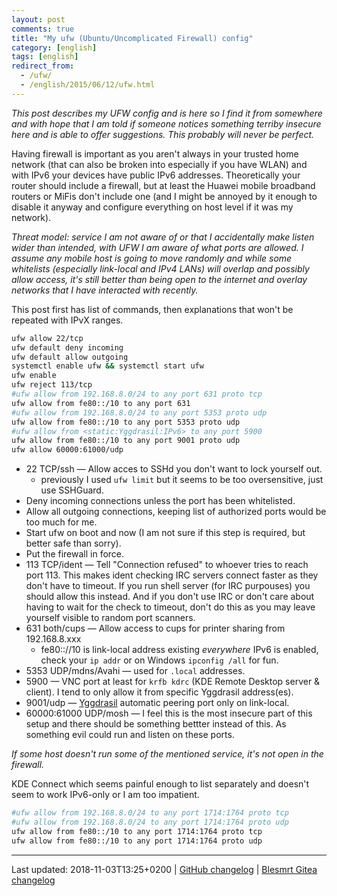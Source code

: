 ```yaml
---
layout: post
comments: true
title: "My ufw (Ubuntu/Uncomplicated Firewall) config"
category: [english]
tags: [english]
redirect_from:
  - /ufw/
  - /english/2015/06/12/ufw.html
---
```


*This post describes my UFW config and is here so I find it from somewhere
 and with hope that I am told if someone notices something terriby insecure
 here and is able to offer suggestions. This probably will never be
 perfect.*

Having firewall is important as you aren't always in your trusted home
network (that can also be broken into especially if you have WLAN) and
with IPv6 your devices have public IPv6 addresses. Theoretically your
router should include a firewall, but at least the Huawei mobile broadband
routers or MiFis don't include one (and I might be annoyed by it enough
to disable it anyway and configure everything on host level if it was
my network).

*Threat model: service I am not aware of or that I accidentally make
 listen wider than intended, with UFW I am aware of what ports are
 allowed. I assume any mobile host is going to move randomly and while
 some whitelists (especially link-local and IPv4 LANs) will overlap and
 possibly allow access, it's still better than being open to the internet
 and overlay networks that I have interacted with recently.*

This post first has list of commands, then explanations that won't be
repeated with IPvX ranges.

```bash
ufw allow 22/tcp
ufw default deny incoming
ufw default allow outgoing
systemctl enable ufw && systemctl start ufw
ufw enable
ufw reject 113/tcp
#ufw allow from 192.168.8.0/24 to any port 631 proto tcp
ufw allow from fe80::/10 to any port 631
#ufw allow from 192.168.8.0/24 to any port 5353 proto udp
ufw allow from fe80::/10 to any port 5353 proto udp
#ufw allow from <static:Yggdrasil:IPv6> to any port 5900
ufw allow from fe80::/10 to any port 9001 proto udp
ufw allow 60000:61000/udp
```

* 22 TCP/ssh — Allow acces to SSHd you don't want to lock yourself out.
    * previously I used `ufw limit` but it seems to be too oversensitive,
      just use SSHGuard.
* Deny incoming connections unless the port has been whitelisted.
* Allow all outgoing connections, keeping list of authorized ports would
  be too much for me.
* Start ufw on boot and now (I am not sure if this step is required, but
  better safe than sorry).
* Put the firewall in force.
* 113 TCP/ident — Tell "Connection refused" to whoever tries to reach port
  113. This makes ident checking IRC servers connect faster as they don't
  have to timeout. If you run shell server (for IRC purpouses) you should
  allow this instead. And if you don't use IRC or don't care about having
  to wait for the check to timeout, don't do this as you may leave
  yourself visible to random port scanners.
* 631 both/cups — Allow access to cups for printer sharing from 192.168.8.xxx
    * fe80:://10 is link-local address existing _everywhere_ IPv6 is enabled,
      check your `ip addr` or on Windows `ipconfig /all` for fun.
* 5353 UDP/mdns/Avahi — used for `.local` addresses.
* 5900 — VNC port at least for `krfb kdrc` (KDE Remote Desktop server & client).
  I tend to only allow it from specific Yggdrasil address(es).
* 9001/udp — [Yggdrasil](https://yggdrasil-network.github.io/) automatic
  peering port only on link-local.
* 60000:61000 UDP/mosh — I feel this is the most insecure part of this
  setup and there should be something bettter instead of this. As
  something evil could run and listen on these ports.

*If some host doesn't run some of the mentioned service, it's not open in
the firewall.*

KDE Connect which seems painful enough to list separately and doesn't seem
to work IPv6-only or I am too impatient.


```bash
#ufw allow from 192.168.8.0/24 to any port 1714:1764 proto tcp
#ufw allow from 192.168.8.0/24 to any port 1714:1764 proto udp
ufw allow from fe80::/10 to any port 1714:1764 proto tcp
ufw allow from fe80::/10 to any port 1714:1764 proto udp
```


* * * * *

Last updated: 2018-11-03T13:25+0200 | [GitHub changelog](https://github.com/Mikaela/mikaela.github.io/commits/master/_posts/2015-06-12-ufw.md) |
[Blesmrt Gitea changelog](https://gitea.blesmrt.net/mikaela/mikaela-info/commits/branch/master/_posts/2015-06-12-ufw.md)
